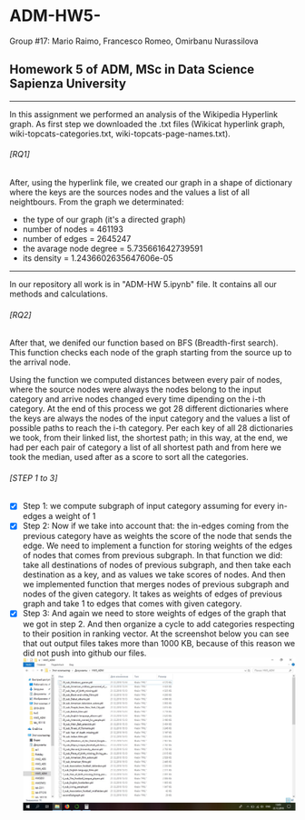 # ADM-HW5-

Group #17:
Mario Raimo,
Francesco Romeo, 
Omirbanu Nurassilova

## Homework 5 of ADM, MSc in Data Science Sapienza University
---
In this assignment we performed an analysis of the Wikipedia Hyperlink graph. As first step we downloaded the .txt files (Wikicat hyperlink graph, wiki-topcats-categories.txt, wiki-topcats-page-names.txt).
###### [RQ1]
After, using the hyperlink file, we created our graph in a shape of dictionary where the keys are the sources nodes and the values a list of all neightbours. From the graph we determinated:
- the type of our graph (it's a directed graph)
- number of nodes = 461193
- number of edges = 2645247
- the avarage node degree = 5.735661642739591 
- its density = 1.2436602635647606e-05
---
In our repository all work is in "ADM-HW 5.ipynb" file. It contains all our methods and calculations.

###### [RQ2]
After that, we denifed our function based on BFS (Breadth-first search). This function checks each node of the graph starting from the source up to the arrival node. 

Using the function we computed distances between every pair of nodes, where the source nodes were always the nodes belong to the input category and arrive nodes changed every time dipending on the i-th category. At the end of this process we got 28 different dictionaries where the keys are always the nodes of the input category and the values a list of possible paths to reach the i-th category. Per each key of all 28 dictionaries we took, from their linked list, the shortest path; in this way, at the end, we had per each pair of category a list of all shortest path and from here we took the median, used after as a score to sort all the categories.

###### [STEP 1 to 3]

- [x] Step 1:	we compute subgraph of input category assuming for every in-edges a weight of 1
- [x] Step 2: Now if we take into account that: the in-edges coming from the previous category have as weights the score of the node that sends the edge.
We need to implement a function for storing weights of the edges of nodes that comes from previous subgraph. In that function we did: take all destinations of nodes of previous subgraph, and then take each destination as a key, and as values we take scores of nodes. 
And then we implemented function that merges nodes of previous subgraph and nodes of the given category. It takes as weights of edges of previous graph and take 1 to edges that comes with given category.
- [x] Step 3: And again we need to store weights of edges of the graph that we got in step 2. And then organize a cycle to add categories respecting to their position in ranking vector.
At the screenshot below you can see that out output files takes more than 1000 KB, because of this reason we did not push into github our files.
![alt text](https://github.com/Francesco2508/ADM-HW5-/blob/master/Scores_files.jpg)
